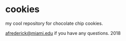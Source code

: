 # cookies
my cool repository for chocolate chip cookies.

afrederick@miami.edu if you have any questions.
2018
